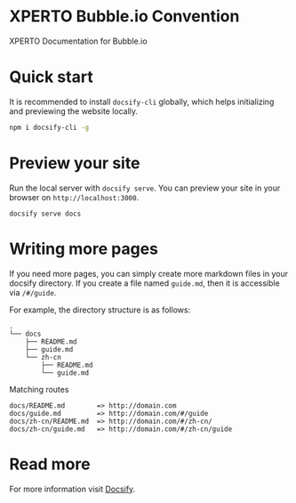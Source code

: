 # XPERTO Bubble.io Convention
XPERTO Documentation for Bubble.io

# Quick start

It is recommended to install `docsify-cli` globally, which helps initializing and previewing the website locally.

```bash
npm i docsify-cli -g
```

# Preview your site

Run the local server with `docsify serve`. You can preview your site in your browser on `http://localhost:3000`.

```
docsify serve docs
```

# Writing more pages

If you need more pages, you can simply create more markdown files in your docsify directory. If you create a file named `guide.md`, then it is accessible via `/#/guide`.

For example, the directory structure is as follows:

```text
.
└── docs
    ├── README.md
    ├── guide.md
    └── zh-cn
        ├── README.md
        └── guide.md
```

Matching routes

```text
docs/README.md        => http://domain.com
docs/guide.md         => http://domain.com/#/guide
docs/zh-cn/README.md  => http://domain.com/#/zh-cn/
docs/zh-cn/guide.md   => http://domain.com/#/zh-cn/guide
```

# Read more
For more information visit [Docsify](https://docsify.js.org/#/).